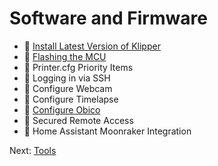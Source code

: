 # Software and Firmware
- 🙂 [Install Latest Version of Klipper](https://github.com/500Foods/WelcomeToTroodon/blob/main/klipper.md)
- 🥇 [Flashing the MCU](https://github.com/500Foods/WelcomeToTroodon/blob/main/flash_mcu.md)
- 🙂 Printer.cfg Priority Items
- 🙂 Logging in via SSH
- 🙂 Configure Webcam
- 🙂 Configure Timelapse
- 🔨 [Configure Obico](https://github.com/500Foods/WelcomeToTroodon/blob/main/Obico.md)
- 🔨 Secured Remote Access
- 🔨 Home Assistant Moonraker Integration
  
Next: [Tools](https://github.com/500Foods/WelcomeToTroodon/blob/main/docs/level_1/tools.md)
